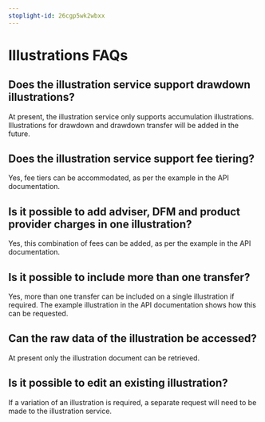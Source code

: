 ```yaml
---
stoplight-id: 26cgp5wk2wbxx
---
```


# Illustrations FAQs

## Does the illustration service support drawdown illustrations?

At present, the illustration service only supports accumulation illustrations. Illustrations for drawdown and drawdown transfer will be added in the future. 

## Does the illustration service support fee tiering?

Yes, fee tiers can be accommodated, as per the example in the API documentation.

## Is it possible to add adviser, DFM and product provider charges in one illustration?

Yes, this combination of fees can be added, as per the example in the API documentation. 

## Is it possible to include more than one transfer?

Yes, more than one transfer can be included on a single illustration if required. The example illustration in the API documentation shows how this can be requested. 

## Can the raw data of the illustration be accessed?

At present only the illustration document can be retrieved.

##  Is it possible to edit an existing illustration?

If a variation of an illustration is required, a separate request will need to be made to the illustration service.
